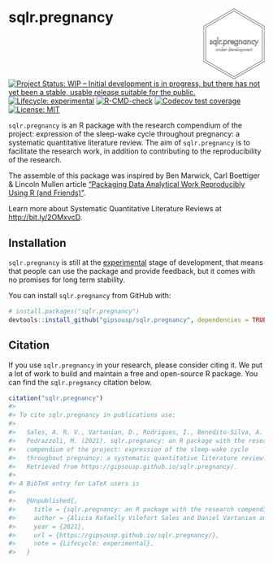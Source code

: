 
<!-- README.md is generated from README.Rmd. Please edit that file -->

# sqlr.pregnancy <a href='https://gipsousp.github.io/sqlr.pregnancy'><img src='man/figures/logo.png' align="right" height="139" /></a>

<!-- badges: start -->

[![Project Status: WIP – Initial development is in progress, but there
has not yet been a stable, usable release suitable for the
public.](https://www.repostatus.org/badges/latest/wip.svg)](https://www.repostatus.org/#wip)
[![Lifecycle:
experimental](https://img.shields.io/badge/lifecycle-experimental-orange.svg)](https://lifecycle.r-lib.org/articles/stages.html#experimental)
[![R-CMD-check](https://github.com/gipsousp/sqlr.pregnancy/workflows/R-CMD-check/badge.svg)](https://github.com/gipsousp/sqlr.pregnancy/actions)
[![Codecov test
coverage](https://codecov.io/gh/gipsousp/sqlr.pregnancy/branch/master/graph/badge.svg)](https://codecov.io/gh/gipsousp/sqlr.pregnancy?branch=master)
[![License:
MIT](https://img.shields.io/badge/license-MIT-green)](https://choosealicense.com/licenses/mit/)
<!-- badges: end -->

`sqlr.pregnancy` is an R package with the research compendium of the
project: expression of the sleep-wake cycle throughout pregnancy: a
systematic quantitative literature review. The aim of `sqlr.pregnancy`
is to facilitate the research work, in addition to contributing to the
reproducibility of the research.

The assemble of this package was inspired by Ben Marwick, Carl Boettiger
& Lincoln Mullen article [“Packaging Data Analytical Work Reproducibly
Using R (and Friends)”](https://doi.org/10.1080/00031305.2017.1375986).

Learn more about Systematic Quantitative Literature Reviews at
<http://bit.ly/2OMxvcD>.

## Installation

`sqlr.pregnancy` is still at the
[experimental](https://lifecycle.r-lib.org/articles/stages.html#experimental)
stage of development, that means that people can use the package and
provide feedback, but it comes with no promises for long term stability.

You can install `sqlr.pregnancy` from GitHub with:

``` r
# install.packages("sqlr.pregnancy")
devtools::install_github("gipsousp/sqlr.pregnancy", dependencies = TRUE)
```

## Citation

If you use `sqlr.pregnancy` in your research, please consider citing it.
We put a lot of work to build and maintain a free and open-source R
package. You can find the `sqlr.pregnancy` citation below.

``` r
citation("sqlr.pregnancy")
#> 
#> To cite sqlr.pregnancy in publications use:
#> 
#>   Sales, A. R. V., Vartanian, D., Rodrigues, I., Benedito-Silva, A. A.,
#>   Pedrazzoli, M. (2021). sqlr.pregnancy: an R package with the research
#>   compendium of the project: expression of the sleep-wake cycle
#>   throughout pregnancy: a systematic quantitative literature review.
#>   Retrieved from https://gipsousp.github.io/sqlr.pregnancy/.
#> 
#> A BibTeX entry for LaTeX users is
#> 
#>   @Unpublished{,
#>     title = {sqlr.pregnancy: an R package with the research compendium of the project: expression of the sleep-wake cycle throughout pregnancy: a systematic quantitative literature review},
#>     author = {Alicia Rafaelly Vilefort Sales and Daniel Vartanian and Isadora Rodrigues and Ana Amelia Benedito-Silva and Mario Pedrazzoli},
#>     year = {2021},
#>     url = {https://gipsousp.github.io/sqlr.pregnancy/},
#>     note = {Lifecycle: experimental},
#>   }
```
